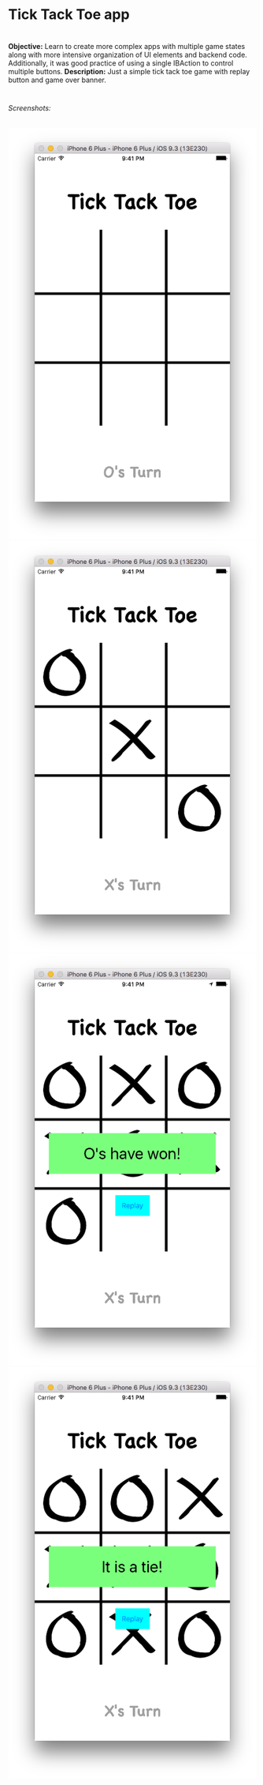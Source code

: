 # Tick Tack Toe app
# 
**Objective:** Learn to create more complex apps with multiple game states along with more intensive organization of UI elements and backend code. Additionally, it was good practice of using a single IBAction to control multiple buttons.
**Description:** Just a simple tick tack toe game with replay button and game over banner.
# 
###### Screenshots:
![Start](./StartGame.png?raw=true "Start Game")
![Mid](./MidGame.png?raw=true "Mid Game")
![O's win](./Owin.png?raw=true "player O wins")
![Tie Game](./TieGame.png?raw=true "Tie Game")

